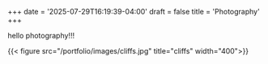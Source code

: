 +++
date = '2025-07-29T16:19:39-04:00'
draft = false
title = 'Photography'
+++


hello photography!!!


{{< figure src="/portfolio/images/cliffs.jpg" title="cliffs" width="400">}}